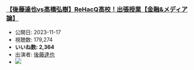 ### [【後藤達也vs高橋弘樹】ReHacQ高校！出張授業【金融&メディア論】](https://www.youtube.com/watch?v=8mz4ro3C4KQ)
-   公開日: 2023-11-17
-   視聴数: 179,274
-   **いいね数: 2,364**
-   出演者: [後藤達也](/rehacq_fan/people/後藤達也 "wikilink")
- [![](https://img.youtube.com/vi/8mz4ro3C4KQ/hqdefault.jpg)](https://www.youtube.com/watch?v=8mz4ro3C4KQ)
